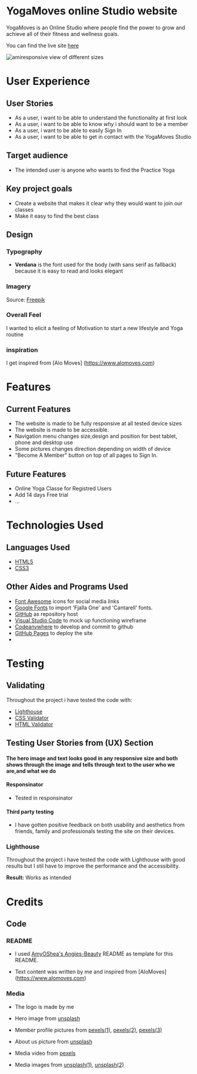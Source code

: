 # YogaMoves online Studio website

YogaMoves is an Online Studio where people find the power to grow and achieve all of their fitness and wellness goals.


You can find the live site [here](https://soukasamadi.github.io/yogamoves/class.html)

![amiresponsive view of different sizes](https://ui.dev/amiresponsive?url=https://soukasamadi.github.io/yogamoves/)

# User Experience

## User Stories

- As a user, i want to be able to understand the functionality at first look
- As a user, i want to be able to know *why* i should want to be a member
- As a user, i want to be able to easily Sign In
- As a user, i want to be able to get in contact with the YogaMoves Studio

## Target audience

- The intended user is anyone who wants to find the Practice Yoga 

## Key project goals

- Create a website that makes it clear why they would want to join our classes
- Make it easy to find the best class 

## Design


### Typography

- **Verdana** is the font used for the body (with sans serif as fallback) because it is easy to read and looks elegant


### Imagery

Source: [Freepik](https://www.freepik.com/)

### Overall Feel

I wanted to elicit a feeling of Motivation to start a new lifestyle and Yoga routine

### inspiration

I get inspired from [Alo Moves] (https://www.alomoves.com) 

# Features

## Current Features

- The website is made to be fully responsive at all tested device sizes
- The website is made to be accessible.
- Navigation menu changes size,design and position for best tablet, phone and desktop use
- Some pictures changes direction depending on width of device
- "Become A Member" button on top of all pages  to Sign In.

## Future Features

- Online Yoga Classe for Registred Users
- Add 14 days Free trial
- ...

# Technologies Used

## Languages Used

- [HTML5](https://en.wikipedia.org/wiki/HTML5)
- [CSS3](https://en.wikipedia.org/wiki/CSS)

## Other Aides and Programs Used

- [Font Awesome](https://fontawesome.com/) icons for social media links
- [Google Fonts](https://fonts.google.com/) to import 'Fjalla One' and 'Cantarell' fonts.
- [GitHub](https://github.com/) as repository host
- [Visual Studio Code](https://code.visualstudio.com/) to mock up functioning wireframe
- [Codeanywhere](https://app.codeanywhere.com/) to develop and commit to github
- [GitHub Pages](https://pages.github.com/) to deploy the site
- 

# Testing

## Validating

Throughout the project i have tested the code with:

- [Lighthouse](https://developers.google.com/web/tools/lighthouse)
- [CSS Validator](https://jigsaw.w3.org/css-validator/)
- [HTML Validator](https://validator.w3.org/)

## Testing User Stories from (UX) Section



#### The hero image and text looks good in any responsive size and both shows through the image and tells through text to the user who we are,and what we do
  

#### Responsinator

- Tested in responsinator

#### Third party testing

- I have gotten positive feedback on both usability and aesthetics from friends, family and professionals testing the site on their devices.

### Lighthouse

Throughout the project i have tested the code with Lighthouse with good results but I stil have to improve the performance and the accessibility.

**Result:** Works as intended





# Credits

## Code

### README

- I used [AmyOShea's Angies-Beauty](https://github.com/AmyOShea/Angies-Beauty-MS1) README as template for this README.


- Text content was written by me and inspired from [AloMoves]  (https://www.alomoves.com)

### Media

- The logo is made by me 

- Hero image from [unsplash](https://unsplash.com/photos/DijA5f0voGQ)

- Member profile pictures from [pexels(1)](https://www.pexels.com/sv-se/foto/man-person-solglasogon-gata-1182238/), [pexels(2)](https://www.pexels.com/sv-se/foto/man-person-sot-ung-720366/), [pexels(3)](https://www.pexels.com/sv-se/foto/kvinna-jeans-sport-lycklig-7991921/)

- About us picture from [unsplash](https://unsplash.com/photos/m1AsLR8g51g)

- Media video from [pexels](https://www.pexels.com/video/people-trekking-on-a-mountain-trail-2894895/)

- Media images from [unsplash(1)](https://unsplash.com/photos/NEqEC7qa9FM), [unsplash(2)](https://unsplash.com/photos/S_VbdMTsdiA)